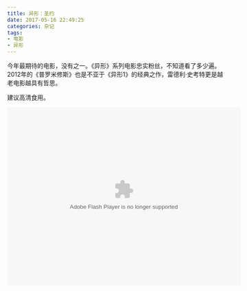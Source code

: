 ```yaml
---
title: 异形：圣约
date: 2017-05-16 22:49:25
categories: 杂记
tags:
- 电影
- 异形
---
```


今年最期待的电影，没有之一。《异形》系列电影忠实粉丝，不知道看了多少遍。2012年的《普罗米修斯》也是不亚于《异形1》的经典之作，雷德利·史考特更是越老电影越具有哲思。

<!--more-->

建议高清食用。

<embed height="415" width="544" quality="high" allowfullscreen="true" type="application/x-shockwave-flash" src="//static.hdslb.com/miniloader.swf" flashvars="aid=10597309&page=1" pluginspage="//www.adobe.com/shockwave/download/download.cgi?P1_Prod_Version=ShockwaveFlash"></embed>

